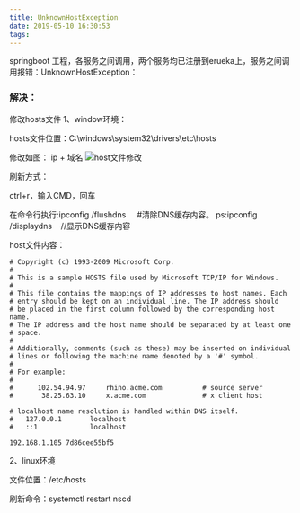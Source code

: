 ```yaml
---
title: UnknownHostException
date: 2019-05-10 16:30:53
tags:
---
```


springboot 工程，各服务之间调用，两个服务均已注册到erueka上，服务之间调用报错：UnknownHostException：
### 解决：
修改hosts文件
1、window环境：

hosts文件位置：C:\windows\system32\drivers\etc\hosts

修改如图：
ip + 域名
![host文件修改](/images/UnknownHostException/host文件修改.png)

刷新方式：

ctrl+r，输入CMD，回车

在命令行执行:ipconfig /flushdns     #清除DNS缓存内容。
ps:ipconfig /displaydns    //显示DNS缓存内容

host文件内容：
```
# Copyright (c) 1993-2009 Microsoft Corp.
#
# This is a sample HOSTS file used by Microsoft TCP/IP for Windows.
#
# This file contains the mappings of IP addresses to host names. Each
# entry should be kept on an individual line. The IP address should
# be placed in the first column followed by the corresponding host name.
# The IP address and the host name should be separated by at least one
# space.
#
# Additionally, comments (such as these) may be inserted on individual
# lines or following the machine name denoted by a '#' symbol.
#
# For example:
#
#      102.54.94.97     rhino.acme.com          # source server
#       38.25.63.10     x.acme.com              # x client host

# localhost name resolution is handled within DNS itself.
#	127.0.0.1       localhost
#	::1             localhost

192.168.1.105 7d86cee55bf5
```

2、linux环境

文件位置：/etc/hosts

刷新命令：systemctl restart nscd
